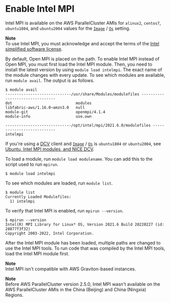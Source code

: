 # Enable Intel MPI<a name="intelmpi-v3"></a>

Intel MPI is available on the AWS ParallelCluster AMIs for `alinux2`, `centos7`, `ubuntu1804`, and `ubuntu2004` values for the [`Image`](Image-v3.md) / [`Os`](Image-v3.md#yaml-Image-Os) setting\.

**Note**  
To use Intel MPI, you must acknowledge and accept the terms of the [Intel simplified software license](https://software.intel.com/en-us/license/intel-simplified-software-license)\.

By default, Open MPI is placed on the path\. To enable Intel MPI instead of Open MPI, you must first load the Intel MPI module\. Then, you need to install the latest version by using `module load intelmpi`\. The exact name of the module changes with every update\. To see which modules are available, run `module avail`\. The output is as follows\.

```
$ module avail
-----------------------------/usr/share/Modules/modulefiles --------------------------------
dot                            modules        
libfabric-aws/1.16.0~amzn3.0   null
module-git                     openmpi/4.1.4
module-info                    use.own

-----------------------------/opt/intel/mpi/2021.6.0/modulefiles ---------------------------
intelmpi
```

If you're using a [DCV](dcv-v3.md) client and [`Image`](Image-v3.md) / [`Os`](Image-v3.md#yaml-Image-Os) is `ubuntu1804` or `ubuntu2004`, see [Ubuntu, Intel MPI modules, and NICE DCV](troubleshooting-v3.md#troubleshooting-v3-nice-dcv-modules)\.

To load a module, run `module load modulename`\. You can add this to the script used to run `mpirun`\.

```
$ module load intelmpi
```

To see which modules are loaded, run `module list`\.

```
$ module list
Currently Loaded Modulefiles:
  1) intelmpi
```

To verify that Intel MPI is enabled, run `mpirun --version`\.

```
$ mpirun --version
Intel(R) MPI Library for Linux* OS, Version 2021.6 Build 20220227 (id: 28877f3f32)
Copyright 2003-2022, Intel Corporation.
```

After the Intel MPI module has been loaded, multiple paths are changed to use the Intel MPI tools\. To run code that was compiled by the Intel MPI tools, load the Intel MPI module first\.

**Note**  
Intel MPI isn't compatible with AWS Graviton\-based instances\.

**Note**  
Before AWS ParallelCluster version 2\.5\.0, Intel MPI wasn't available on the AWS ParallelCluster AMIs in the China \(Beijing\) and China \(Ningxia\) Regions\.